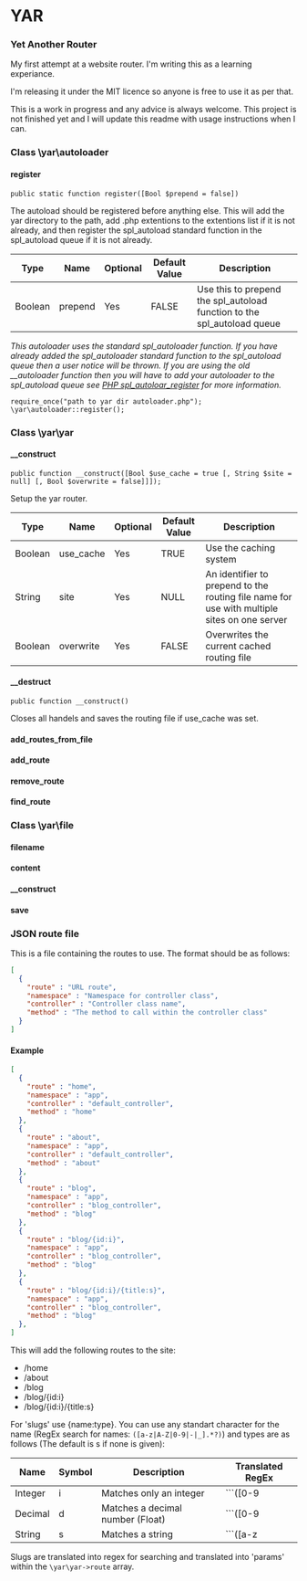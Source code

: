 # YAR
### Yet Another Router

My first attempt at a website router. I'm writing this as a learning experiance.

I'm releasing it under the MIT licence so anyone is free to use it as per that.

This is a work in progress and any advice is always welcome. This project is not finished yet and I will update this readme with usage instructions when I can.

### Class \yar\autoloader

#### register

```
public static function register([Bool $prepend = false])
```

The autoload should be registered before anything else. This will add the yar directory to the path, add .php extentions to the extentions list if it is not already, and then register the spl_autoload standard function in the spl_autoload queue if it is not already.

| Type | Name | Optional | Default Value| Description |
| --- | --- | --- | --- | --- |
| Boolean | prepend | Yes | FALSE | Use this to prepend the spl_autoload function to the spl_autoload queue |

*This autoloader uses the standard spl_autoloader function. If you have already added the spl_autoloader standard function to the spl_autoload queue then a user notice will be thrown. If you are using the old __autoloader function then you will have to add your autoloader to the spl_autoload queue see [PHP spl_autoloar_register](http://php.net/manual/en/function.spl-autoload-register.php) for more information.*

```
require_once("path to yar dir autoloader.php");
\yar\autoloader::register();
```

### Class \yar\yar

#### __construct

```
public function __construct([Bool $use_cache = true [, String $site = null] [, Bool $overwrite = false]]]);
```

Setup the yar router.

| Type | Name | Optional | Default Value| Description |
| --- | --- | --- | --- | --- |
| Boolean | use_cache | Yes | TRUE | Use the caching system |
| String | site | Yes | NULL | An identifier to prepend to the routing file name for use with multiple sites on one server |
| Boolean | overwrite | Yes | FALSE | Overwrites the current cached routing file |

#### __destruct

```
public function __construct()
```

Closes all handels and saves the routing file if use_cache was set.

#### add_routes_from_file

#### add_route

#### remove_route

#### find_route

### Class \yar\file

#### filename

#### content

#### __construct

#### save

### JSON route file

This is a file containing the routes to use. The format should be as follows:

```json
[
  {
    "route" : "URL route",
    "namespace" : "Namespace for controller class",
    "controller" : "Controller class name",
    "method" : "The method to call within the controller class"
  }
]
```

#### Example

```json
[
  {
    "route" : "home",
    "namespace" : "app",
    "controller" : "default_controller",
    "method" : "home"
  },
  {
    "route" : "about",
    "namespace" : "app",
    "controller" : "default_controller",
    "method" : "about"
  },
  {
    "route" : "blog",
    "namespace" : "app",
    "controller" : "blog_controller",
    "method" : "blog"
  },
  {
    "route" : "blog/{id:i}",
    "namespace" : "app",
    "controller" : "blog_controller",
    "method" : "blog"
  },
  {
    "route" : "blog/{id:i}/{title:s}",
    "namespace" : "app",
    "controller" : "blog_controller",
    "method" : "blog"
  },
]
```

This will add the following routes to the site:

* /home
* /about
* /blog
* /blog/{id:i}
* /blog/{id:i}/{title:s}

For 'slugs' use {name:type}. You can use any standart character for the name (RegEx search for names: ```([a-z|A-Z|0-9|-|_].*?)```) and types are as follows (The default is s if none is given):

| Name | Symbol | Description | Translated RegEx |
| --- | --- | --- | --- |
| Integer | i | Matches only an integer | ```([0-9|-|\+].*)``` |
| Decimal | d | Matches a decimal number (Float) | ```([0-9|-|\+|\.].*)``` |
| String | s | Matches a string | ```([a-z|A-Z|0-9|-|_|%|\+|\.].*)``` |

Slugs are translated into regex for searching and translated into 'params' within the ```\yar\yar->route``` array.
